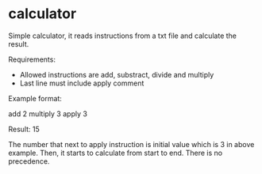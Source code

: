 # calculator

Simple calculator, it reads instructions from a txt file and calculate the result.

Requirements:

- Allowed instructions are add, substract, divide and multiply
- Last line must include apply comment

Example format:

add 2
multiply 3
apply 3

Result: 15

The number that next to apply instruction is initial value which is 3 in above example. Then, it starts to calculate from start to end. There is no precedence.  
